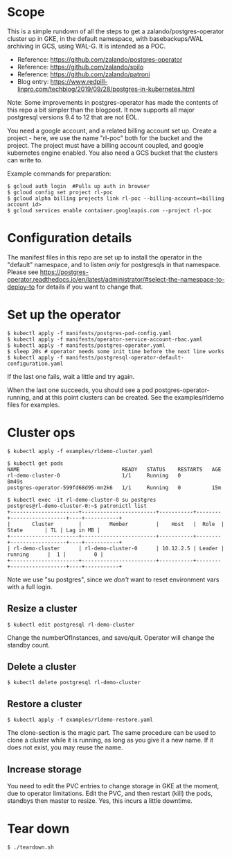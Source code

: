 # Scope

This is a simple rundown of all the steps to get a zalando/postgres-operator cluster up in GKE, in the default namespace, with basebackups/WAL archiving in GCS, using WAL-G. It is intended as a POC.

* Reference: https://github.com/zalando/postgres-operator
* Reference: https://github.com/zalando/spilo
* Reference: https://github.com/zalando/patroni
* Blog entry: https://www.redpill-linpro.com/techblog/2019/09/28/postgres-in-kubernetes.html

Note: Some improvements in postgres-operator has made the contents of this repo a bit simpler than the blogpost. It now supports all major postgresql versions 9.4 to 12 that are not EOL. 

You need a google account, and a related billing account set up. Create a project - here, we use the name "rl-poc" both for the bucket and the project. The project must have a billing account coupled, and google kubernetes engine enabled. You also need a GCS bucket that the clusters can write to.

Example commands for preparation:

```console
$ gcloud auth login  #Pulls up auth in browser
$ gcloud config set project rl-poc 
$ gcloud alpha billing projects link rl-poc --billing-account=<billing account id>
$ gcloud services enable container.googleapis.com --project rl-poc
```

# Configuration details

The manifest files in this repo are set up to install the operator in the "default" namespace, and to listen *only* for postgresqls in that namespace. Please see https://postgres-operator.readthedocs.io/en/latest/administrator/#select-the-namespace-to-deploy-to for details if you want to change that. 

# Set up the operator

```
$ kubectl apply -f manifests/postgres-pod-config.yaml
$ kubectl apply -f manifests/operator-service-account-rbac.yaml
$ kubectl apply -f manifests/postgres-operator.yaml
$ sleep 20s # operator needs some init time before the next line works
$ kubectl apply -f manifests/postgresql-operator-default-configuration.yaml
```

If the last one fails, wait a little and try again. 

When the last one succeeds, you should see a pod postgres-operator-<id> running, and at this point clusters can be created. See the examples/rldemo files for examples. 

# Cluster ops

```console
$ kubectl apply -f examples/rldemo-cluster.yaml

$ kubectl get pods
NAME                                 READY   STATUS    RESTARTS   AGE
rl-demo-cluster-0                    1/1     Running   0          8m49s
postgres-operator-599fd68d95-mn2k6   1/1     Running   0          15m

$ kubectl exec -it rl-demo-cluster-0 su postgres
postgres@rl-demo-cluster-0:~$ patronictl list
+----------------------+------------------------+-----------+--------+------------------+----+-----------+
|       Cluster        |         Member         |    Host   |  Role  |      State       | TL | Lag in MB |
+----------------------+------------------------+-----------+--------+------------------+----+-----------+
| rl-demo-cluster      | rl-demo-cluster-0      | 10.12.2.5 | Leader |     running      |  1 |         0 |
+----------------------+------------------------+-----------+--------+------------------+----+-----------+
```

Note we use "su postgres", since we *don't* want to reset environment vars with a full login.

## Resize a cluster

```console
$ kubectl edit postgresql rl-demo-cluster
```

Change the numberOfInstances, and save/quit. Operator will change the standby count. 

## Delete a cluster

```console
$ kubectl delete postgresql rl-demo-cluster
```

## Restore a cluster

```console
$ kubectl apply -f examples/rldemo-restore.yaml
```

The clone-section is the magic part. The same procedure can be used to clone a cluster while it is running, as long as you give it a new name. If it does not exist, you may reuse the name.

## Increase storage

You need to edit the PVC entries to change storage in GKE at the moment, due to operator limitations. Edit the PVC, and then restart (kill) the pods, standbys then master to resize. Yes, this incurs a little downtime. 


# Tear down

```console
$ ./teardown.sh
```
